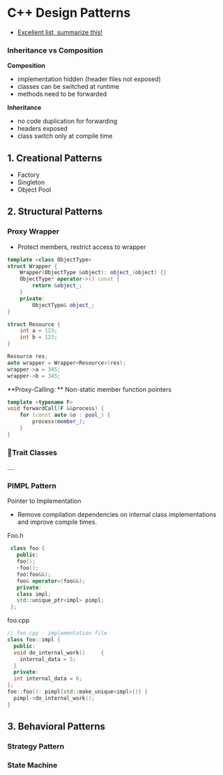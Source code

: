 # C++ Design Patterns

- [Excellent list, summarize this!](https://sourcemaking.com/design_patterns)





### Inheritance vs Composition

**Composition**

- implementation hidden (header files not exposed)
- classes can be switched at runtime
- methods need to be forwarded

**Inheritance**

- no code duplication for forwarding
- headers exposed
- class switch only at compile time





## 1. Creational Patterns

- Factory
- Singleton
- Object Pool



## 2. Structural Patterns

### Proxy Wrapper 

- Protect members, restrict access to wrapper

```cpp
template <class ObjectType>
struct Wrapper {
	Wrapper(ObjectType &object): object_(object) {}
    ObjectType* operator->() const {
    	return &object_;
    }
    private:
    	ObjectType& object_;
}

struct Resource {
	int a = 123;
	int b = 123;
}

Resource res;
auto wrapper = Wrapper<Resource>(res);
wrapper->a = 345;
wrapper->b = 345;
```



**Proxy-Calling: ** Non-static member function pointers

```cpp
template <typename F>
void forwardCall(F &&process) {
    for (const auto &o : pool_) {
        process(member_);
    }
}
```



### Trait Classes

….



### PIMPL Pattern

Pointer to Implementation

- Remove compilation dependencies on internal class implementations and improve compile times.



Foo.h

```cpp
 class foo {   
   public:     
   foo();     
   ~foo();     
   foo(foo&&);     
   foo& operator=(foo&&);   
   private:     
   class impl;     
   std::unique_ptr<impl> pimpl; 
 };
```

foo.cpp

```cpp
// foo.cpp - implementation file 
class foo::impl {   
  public:     
  void do_internal_work()     {       
    internal_data = 5;     
  }   
  private:     
  int internal_data = 0; 
}; 
foo::foo(): pimpl{std::make_unique<impl>()} {   
  pimpl->do_internal_work(); 
} 
```







## 3. Behavioral Patterns



### Strategy Pattern





### State Machine
